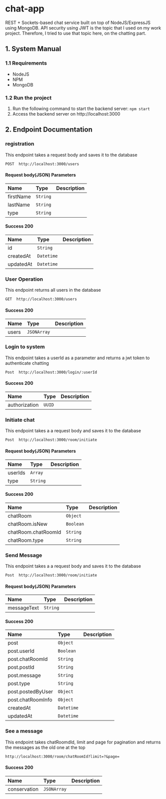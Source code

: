 # chat-app
REST + Sockets-based chat service built on top of NodeJS/ExpressJS using MongoDB. API security using JWT is the topic that I used on my work project. Therefore, I tried to use that topic here, on the chatting part.

## 1. System Manual

### 1.1 Requirements
* NodeJS 
* NPM
* MongoDB

### 1.2 Run the project
1. Run the following command to start the backend server: ```npm start```
2. Access the backend server on http://localhost:3000


## 2. Endpoint Documentation
### <a name='register'></a> registration

<p>This endpoint takes a request body and saves it to the database</p>

```
POST  http://localhost:3000/users
```

#### Request body(JSON) Parameters
| Name     | Type       | Description                           |
|:---------|:-----------|:--------------------------------------|
| firstName | `String` |  |
| lastName | `String` |  |
| type | `String` |  |


#### Success 200
| Name     | Type       | Description                           |
|:---------|:-----------|:--------------------------------------|
| id | `String` |  |
| createdAt | `Datetime` |  |
| updatedAt | `Datetime` |  |

### <a name='userOperations'></a> User Operation

<p>This endpoint returns all users in the database</p>

```
GET  http://localhost:3000/users
```

#### Success 200
| Name     | Type       | Description                           |
|:---------|:-----------|:--------------------------------------|
| users | `JSONArray` |  |


### <a name='loginToSystem'></a> Login  to system

<p>This endpoint takes a userId as a parameter and returns a jwt token to authenticate chatting</p>

```
Post  http://localhost:3000/login/:userId
```

#### Success 200
| Name     | Type       | Description                           |
|:---------|:-----------|:--------------------------------------|
| authorization | `UUID` |  |

### <a name='initiateChat'></a> Initiate chat

<p>This endpoint takes a a request body and saves it to the database</p>

```
Post  http://localhost:3000/room/initiate
```

#### Request body(JSON) Parameters
| Name     | Type       | Description                           |
|:---------|:-----------|:--------------------------------------|
| userIds | `Array` |  |
| type | `String` |  |

#### Success 200
| Name     | Type       | Description                           |
|:---------|:-----------|:--------------------------------------|
| chatRoom | `Object` |  |
| chatRoom.isNew | `Boolean` |  |
| chatRoom.chatRoomId | `String` |  |
| chatRoom.type| `String` |  |


### <a name='sendMessage'></a> Send Message

<p>This endpoint takes a a request body and saves it to the database</p>

```
Post  http://localhost:3000/room/initiate
```

#### Request body(JSON) Parameters
| Name     | Type       | Description                           |
|:---------|:-----------|:--------------------------------------|
| messageText | `String` |  |

#### Success 200
| Name     | Type       | Description                           |
|:---------|:-----------|:--------------------------------------|
| post | `Object` |  |
| post.userId | `Boolean` |  |
| post.chatRoomId | `String` |  |
| post.postId| `String` |  |
| post.message| `String` |  |
| post.type| `String` |  |
| post.postedByUser| `Object` |  |
| post.chatRoomInfo| `Object` |  |
| createdAt| `Datetime` |  |
| updatedAt| `Datetime` |  |

### <a name='seeMessage'></a> See a message

<p>This endpoint takes chatRoomdId, limit and page for pagination and returns the messages as the old one at the top</p>

```
http://localhost:3000/room/chatRoomId?limit=?&page=
```

#### Success 200
| Name     | Type       | Description                           |
|:---------|:-----------|:--------------------------------------|
| conservation | `JSONArray` |  |

